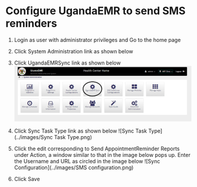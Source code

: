 # Configure UgandaEMR to send SMS reminders

1. Login as user with administrator privileges and Go to the home page

2. Click System Administration link as shown below

3. Click UgandaEMRSync link as shown below
![Ugandaemr Sync settings](../images/Ugandaemr_sync_Settings.png)

4. Click Sync Task Type link as shown below
![Sync Task Type](../images/Sync Task Type.png)

5. Click the edit corresponding to Send AppointmentReminder Reports under Action, a window similar to that in the image below pops up.
Enter the Username and URL as circled in the image below 
![Sync Configuration](../images/SMS configuration.png)

6. Click Save
